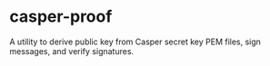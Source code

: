 # casper-proof
A utility to derive public key from Casper secret key PEM files, sign messages, and verify signatures.
